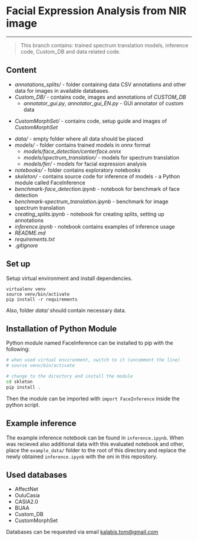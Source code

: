 # Facial Expression Analysis from NIR image

***

> This branch contains: trained spectrum translation models, inference code, Custom_DB and data related code.

## Content
* *annotations_splits/* - folder containing data CSV annotations and other data for images in available databases.
* *Custom_DB/* - contains code, images and annotations of *CUSTOM_DB*
	* *annotator_gui.py*, *annotator_gui_EN.py* - GUI annotator of custom data
+ *CustomMorphSet/* - contains code, setup guide and images of *CustomMorphSet*
* *data/* - empty folder where all data should be placed
* *models/* - folder contains trained models in *onnx* format
	*  *models/face_detection/centerface.onnx*
	*  *models/spectrum_translation/* - models for spectrum translation
	*  *models/fer/* - models for facial expression analysis
* *notebooks/* - folder contains exploratory notebooks
* *skeleton/* - contains source code for inference of models - a Python module called FaceInference
* *benchmark-face_detection.ipynb* - notebook for benchmark of face detection
* *benchmark-spectrum_translation.ipynb* - benchmark for image spectrum translation
* *creating_splits.ipynb* - notebook for creating splits, setting up annotations
* *inference.ipynb* - notebook contains examples of inference usage
* *README.md*
* *requirements.txt*
* *.gitignore*

## Set up
Setup virtual environment and install dependencies.
```
virtualenv venv
source venv/bin/activate
pip install -r requirements
```

Also, folder *data/* should contain necessary data.

## Installation of Python Module
Python module named FaceInference can be installed to pip with the following:
```bash
# when used virtual environment, switch to it (uncomment the line)
# source venv/bin/activate

# change to the directory and install the module
cd skleton
pip install .
```

Then the module can be imported with `import FaceInference` inside the python script.

## Example inference
The example inference notebook can be found in `inference.ipynb`.
When  was recieved also additional data with this evaluated notebook and other, place the `example_data/` folder to the root of this directory and replace the newly obtained `inference.ipynb` with the oni in this repository. 


## Used databases
* AffectNet
* OuluCasia
* CASIA2.0
* BUAA
* Custom_DB
* CustomMorphSet

Databases can be requested via email kalabis.tom@gmail.com
